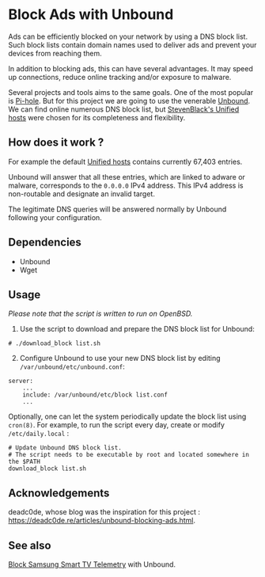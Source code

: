# Block Ads with Unbound

Ads can be efficiently blocked on your network by using a DNS block list. Such block lists contain domain names used to deliver ads and prevent your devices from reaching them.

In addition to blocking ads, this can have several advantages. It may  speed up connections, reduce online tracking and/or exposure to malware.

Several projects and tools aims to the same goals. One of the most popular is [Pi-hole](https://pi-hole.net/). But for this project we are going to use the venerable [Unbound](https://nlnetlabs.nl/projects/unbound/about/). We can find online numerous DNS block list, but [StevenBlack's Unified hosts](https://github.com/StevenBlack/hosts) were chosen for its completeness and flexibility.

## How does it work ?

For example the default [Unified hosts](https://raw.githubusercontent.com/StevenBlack/hosts/master/hosts) contains currently 67,403 entries.

Unbound will answer that all these entries, which are linked to adware or malware, corresponds to the `0.0.0.0` IPv4 address. This IPv4 address is non-routable and designate an invalid target.

The legitimate DNS queries will be answered normally by Unbound following your configuration.

## Dependencies

* Unbound
* Wget

## Usage

*Please note that the script is written to run on OpenBSD.*

1. Use the script to download and prepare the DNS block list for Unbound:
```
# ./download_block list.sh
```
2. Configure Unbound to use your new DNS block list by editing `/var/unbound/etc/unbound.conf`:
```
server:
    ...
    include: /var/unbound/etc/block list.conf
    ...
```

Optionally, one can let the system periodically update the block list using `cron(8)`. For example, to run the script every day, create or modify `/etc/daily.local` :

```
# Update Unbound DNS block list.
# The script needs to be executable by root and located somewhere in the $PATH
download_block list.sh
```

## Acknowledgements

deadc0de, whose blog was the inspiration for this project : https://deadc0de.re/articles/unbound-blocking-ads.html.

## See also

[Block Samsung Smart TV Telemetry](https://github.com/mboutolleau/block-samsung-tv-telemetry) with Unbound.